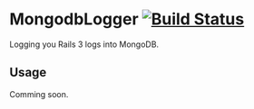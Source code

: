 # MongodbLogger [![Build Status](https://secure.travis-ci.org/le0pard/mongodb_logger.png)](http://travis-ci.org/le0pard/mongodb_logger)

Logging you Rails 3 logs into MongoDB.

## Usage

Comming soon.
